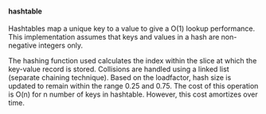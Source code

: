 #### hashtable

Hashtables map a unique key to a value to give a O(1) lookup performance. 
This implementation assumes that keys and values in a hash are non-negative integers only.

The hashing function used calculates the index within the slice at which the key-value record is stored.
Collisions are handled using a linked list (separate chaining technique).
Based on the loadfactor, hash size is updated to remain within the range 0.25 and 0.75.
The cost of this operation is O(n) for n number of keys in hashtable. However, this cost amortizes over time.
